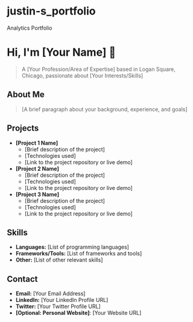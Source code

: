 # justin-s_portfolio
Analytics Portfolio

# Hi, I'm [Your Name] 👋

> A [Your Profession/Area of Expertise] based in Logan Square, Chicago, passionate about [Your Interests/Skills]

## About Me

> [A brief paragraph about your background, experience, and goals]

## Projects

*   **[Project 1 Name]**
    *   [Brief description of the project]
    *   [Technologies used]
    *   [Link to the project repository or live demo]
*   **[Project 2 Name]**
    *   [Brief description of the project]
    *   [Technologies used]
    *   [Link to the project repository or live demo]
*   **[Project 3 Name]**
    *   [Brief description of the project]
    *   [Technologies used]
    *   [Link to the project repository or live demo]

## Skills

*   **Languages:** [List of programming languages]
*   **Frameworks/Tools:** [List of frameworks and tools]
*   **Other:** [List of other relevant skills]

## Contact

*   **Email:** [Your Email Address]
*   **LinkedIn:** [Your LinkedIn Profile URL]
*   **Twitter:** [Your Twitter Profile URL]
*   **[Optional: Personal Website]**: [Your Website URL]
